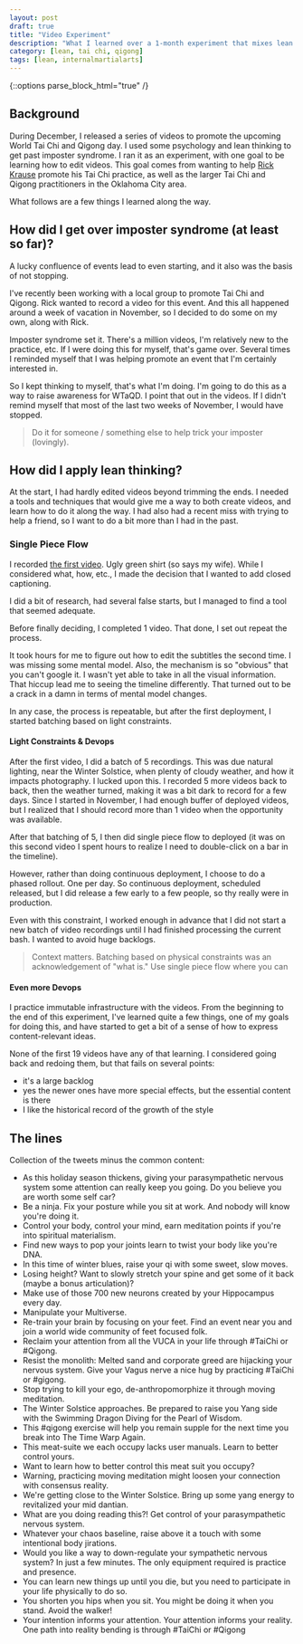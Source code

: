 ```yaml
---
layout: post
draft: true
title: "Video Experiment"
description: "What I learned over a 1-month experiment that mixes lean thinking, tai chi, video editing."
category: [lean, tai chi, qigong]
tags: [lean, internalmartialarts]
---
```

{::options parse_block_html="true" /}

## Background
During December, I released a series of videos to promote the upcoming World Tai Chi and Qigong day. I used some
psychology and lean thinking to get past imposter syndrome. I ran it as an experiment, with one goal
to be learning how to edit videos. This goal comes from wanting to help [Rick Krause](https://taichiokc.com/) 
promote his Tai Chi practice, as well as the larger Tai Chi and Qigong practitioners in the Oklahoma City area.

What follows are a few things I learned along the way.

## How did I get over imposter syndrome (at least so far)?
A lucky confluence of events lead to even starting, and it also was the basis of not stopping.

I've recently been working with a local group to promote Tai Chi and Qigong. Rick wanted to record a video 
for this event. And this all happened around a week of vacation in November, so I decided to do some on my own, 
along with Rick.

Imposter syndrome set it. There's a million videos, I'm relatively new to the practice, etc. If I were doing
this for myself, that's game over. Several times I reminded myself that I was helping promote an event that
I'm certainly interested in.

So I kept thinking to myself, that's what I'm doing. I'm going to do this as a way to raise awareness for 
WTaQD. I point that out in the videos. If I didn't remind myself that most of the last two weeks of November, 
I would have stopped.

> Do it for someone / something else to help trick your imposter (lovingly).

## How did I apply lean thinking?
At the start, I had hardly edited videos beyond trimming the ends. I needed a tools and techniques 
that would give me a way to both create videos, and learn how to do it along the way. I had also had a recent
miss with trying to help a friend, so I want to do a bit more than I had in the past.

### Single Piece Flow

I recorded [the first video](https://youtu.be/fVaEt4vJkQo). Ugly green shirt (so says my wife). While I 
considered what, how, etc., I made the decision that I wanted to add closed captioning. 

I did a bit of research, had several false starts, but I managed to find a tool that seemed adequate. 

Before finally deciding, I completed 1 video. That done, I set out repeat the process.

It took hours for me to figure out how to edit the subtitles the second time. I was missing some mental model. 
Also, the mechanism is so "obvious" that you can't google it. I wasn't yet able to take in all the visual 
information. That hiccup lead me to seeing the timeline differently. That turned out to be a crack in a 
damn in terms of mental model changes.

In any case, the process is repeatable, but after the first deployment, I started batching based on light constraints.

#### Light Constraints & Devops

After the first video, I did a batch of 5 recordings. This was due natural lighting, near the Winter Solstice, 
when plenty of cloudy weather, and how it impacts photography. I lucked upon this. I recorded 5 more videos 
back to back, then the weather turned, making it was a bit dark to record for a few days. Since I started in November, 
I had enough buffer of deployed videos, but I realized that I should record more than 1 video when the opportunity
was available. 

After that batching of 5, I then did single piece flow to deployed (it was on this second video I spent hours 
to realize I need to double-click on a bar in the timeline).

However, rather than doing continuous deployment, I choose to do a phased rollout. One per day. So continuous
deployment, scheduled released, but I did release a few early to a few people, so thy really were in production.

Even with this constraint, I worked enough in advance that I did not start a new batch of video recordings until
I had finished processing the current bash. I wanted to avoid huge backlogs. 

> Context matters. Batching based on physical constraints was an acknowledgement of "what is."
> Use single piece flow where you can

#### Even more Devops

I practice immutable infrastructure with the videos. From the beginning to the end of this experiment, I've learned 
quite a few things, one of my goals for doing this, and have started to get a bit of a sense of how to express 
content-relevant ideas.

None of the first 19 videos have any of that learning. I considered going back and redoing them, but that fails on 
several points:
* it's a large backlog
* yes the newer ones have more special effects, but the essential content is there
* I like the historical record of the growth of the style

## The lines
Collection of the tweets minus the common content:

* As this holiday season thickens, giving your parasympathetic nervous system some attention can really keep you going. Do you believe you are worth some self car?
* Be a ninja. Fix your posture while you sit at work. And nobody will know you're doing it.
* Control your body, control your mind, earn meditation points if you're into spiritual materialism.
* Find new ways to pop your joints learn to twist your body like you're DNA.
* In this time of winter blues, raise your qi with some sweet, slow moves.
* Losing height? Want to slowly stretch your spine and get some of it back (maybe a bonus articulation)?
* Make use of those 700 new neurons created by your Hippocampus every day.
* Manipulate your Multiverse.
* Re-train your brain by focusing on your feet. Find an event near you and join a world wide community of feet focused folk.
* Reclaim your attention from all the VUCA in your life through #TaiChi or #Qigong.
* Resist the monolith: Melted sand and corporate greed are hijacking your nervous system. Give your Vagus nerve a nice hug by practicing #TaiChi or #gigong.
* Stop trying to kill your ego, de-anthropomorphize it through moving meditation.
* The Winter Solstice approaches. Be prepared to raise you Yang side with the Swimming Dragon Diving for the Pearl of Wisdom.
* This #qigong exercise will help you remain supple for the next time you break into The Time Warp Again.
* This meat-suite we each occupy lacks user manuals. Learn to better control yours.
* Want to learn how to better control this meat suit you occupy?
* Warning, practicing moving meditation might loosen your connection with consensus reality.
* We're getting close to the Winter Solstice. Bring up some yang energy to revitalized your mid dantian.
* What are you doing reading this?! Get control of your parasympathetic nervous system.
* Whatever your chaos baseline, raise above it a touch with some intentional body jirations.
* Would you like a way to down-regulate your sympathetic nervous system? In just a few minutes. The only equipment required is practice and presence.
* You can learn new things up until you die, but you need to participate in your life physically to do so.
* You shorten you hips when you sit. You might be doing it when you stand. Avoid the walker!
* Your intention informs your attention. Your attention informs your reality. One path into reality bending is through #TaiChi or #Qigong
